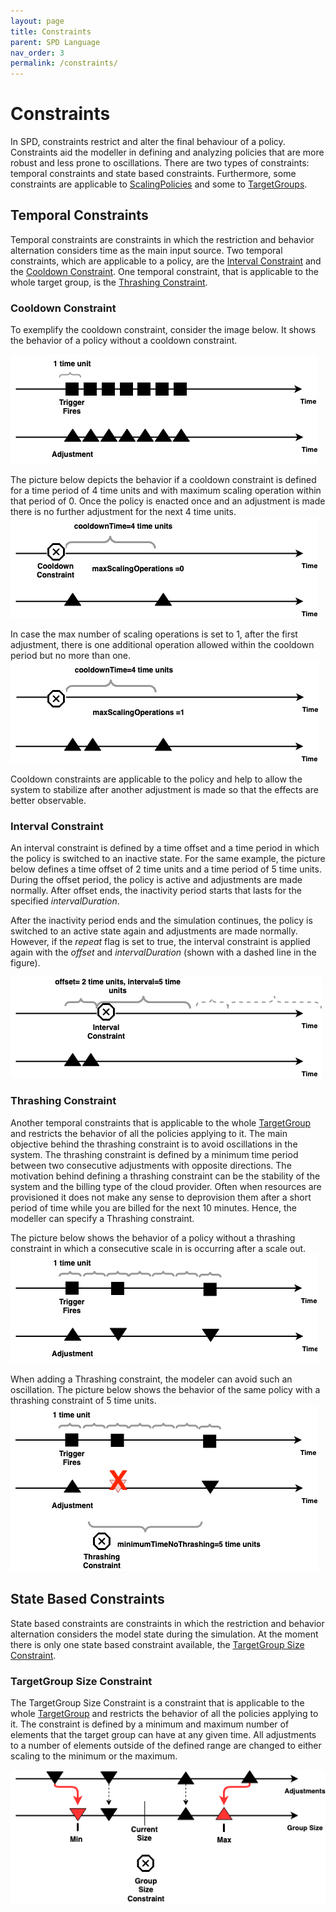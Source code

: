 ```yaml
---
layout: page
title: Constraints
parent: SPD Language
nav_order: 3
permalink: /constraints/
---
```

# Constraints

In SPD, constraints restrict and alter the final behaviour of a policy. Constraints aid the modeller in 
defining and analyzing policies that are more robust and less prone to oscillations.
There are two types of constraints: temporal constraints and state based constraints. Furthermore, some constraints 
are applicable to [ScalingPolicies](../docu/#spdScalingPolicy) and some to [TargetGroups](../docu/#targetsTargetGroup).

## Temporal Constraints
 
Temporal constraints are constraints in which the restriction and behavior alternation considers time as the main input source. 
Two temporal constraints, which are applicable to a policy, are the [Interval Constraint](../docu/#constraintspolicyIntervalConstraint) and the [Cooldown Constraint](../docu/#constraintspolicyCooldownConstraint).
One temporal constraint, that is applicable to the whole target group, is the [Thrashing Constraint](../docu/#constraintstargetThrashingConstraint).

### Cooldown Constraint

To exemplify the cooldown constraint, consider the image below. 
It shows the behavior of a policy without a cooldown constraint.

![example-constraint.png](..%2Fimages%2Fconstraints%2Fexample-constraint.png)

The picture below depicts the behavior if a cooldown constraint is defined for a time period of 4 time units and with maximum scaling operation within that period of 0.
Once the policy is enacted once and an adjustment is made there is no further adjustment for the next 4 time units.
![example-cooldown-1.png](..%2Fimages%2Fconstraints%2Fexample-cooldown-1.png)

In case the max number of scaling operations is set to 1, after the first adjustment, there is one additional operation allowed within the cooldown period but no more than one.
![example-cooldown-2.png](..%2Fimages%2Fconstraints%2Fexample-cooldown-2.png)

Cooldown constraints are applicable to the policy and help to allow the system to stabilize after another adjustment is made so that the effects are better observable.

### Interval Constraint
An interval constraint is defined by a time offset and a time period in which the policy is switched to an inactive state.
For the same example, the picture below defines a time offset of 2 time units and a time period of 5 time units.
During the offset period, the policy is active and adjustments are made normally. 
After offset ends, the inactivity period starts that lasts for the specified _intervalDuration_.

After the inactivity period ends and the simulation continues, the policy is switched to an active state again and adjustments are made normally.
However, if the _repeat_ flag is set to true, the interval constraint is applied again with the _offset_ and _intervalDuration_ (shown with a dashed line in the figure).

![example-interval.png](..%2Fimages%2Fconstraints%2Fexample-interval.png)

### Thrashing Constraint

Another temporal constraints that is applicable to the whole [TargetGroup](../docu/#targetsTargetGroup) and restricts the behavior of all the policies applying to it. 
The main objective behind the thrashing constraint is to avoid oscillations in the system. 
The thrashing constraint is defined by a minimum time period between two consecutive adjustments with opposite directions.
The motivation behind defining a thrashing constraint can be the stability of the system and the billing type of the cloud provider.
Often when resources are provisioned it does not make any sense to deprovision them after a short period of time while you are billed for the next 10 minutes. 
Hence, the modeller can specify a Thrashing constraint.

The picture below shows the behavior of a policy without a thrashing constraint in which a consecutive scale in is occurring after a scale out.
![constraint-thrashing.png](..%2Fimages%2Fconstraints%2Fconstraint-thrashing.png)

When adding a Thrashing constraint, the modeler can avoid such an oscillation. The picture below shows the behavior of the same policy with a thrashing constraint of 5 time units.
![constraint-thrashing-2.png](..%2Fimages%2Fconstraints%2Fconstraint-thrashing-2.png)


## State Based Constraints

State based constraints are constraints in which the restriction and behavior alternation considers the model state during the simulation.
At the moment there is only one state based constraint available, the [TargetGroup Size Constraint](../docu/#constraintstargetTargetGroupSizeConstraint).

### TargetGroup Size Constraint

The TargetGroup Size Constraint is a constraint that is applicable to the whole [TargetGroup](../docu/#targetsTargetGroup) and restricts the behavior of all the policies applying to it.
The constraint is defined by a minimum and maximum number of elements that the target group can have at any given time. 
All adjustments to a number of elements outside of the defined range are changed to either scaling to the minimum or the maximum.

![group-size-constraint.png](..%2Fimages%2Fconstraints%2Fgroup-size-constraint.png)
